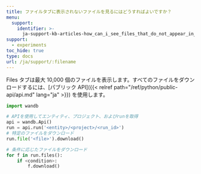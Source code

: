 ```yaml
---
title: ファイルタブに表示されないファイルを見るにはどうすればよいですか？
menu:
  support:
    identifier: >-
      ja-support-kb-articles-how_can_i_see_files_that_do_not_appear_in_the_files_tab
support:
  - experiments
toc_hide: true
type: docs
url: /ja/support/:filename
---
```

Files タブは最大 10,000 個のファイルを表示します。すべてのファイルをダウンロードするには、[パブリック API]({{< relref path="/ref/python/public-api/api.md" lang="ja" >}}) を使用します。

```python
import wandb

# APIを使用してエンティティ、プロジェクト、およびrunを取得
api = wandb.Api()
run = api.run('<entity>/<project>/<run_id>')
# 特定のファイルをダウンロード
run.file('<file>').download()

# 条件に応じたファイルをダウンロード
for f in run.files():
    if <condition>:
        f.download()
```